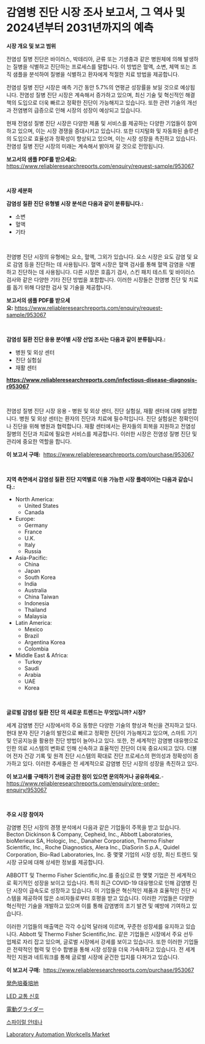 <p><h1>감염병 진단 시장 조사 보고서, 그 역사 및 2024년부터 2031년까지의 예측</h1></p><p><strong>시장 개요 및 보고 범위</strong></p>
<p><p>전염성 질병 진단은 바이러스, 박테리아, 균류 또는 기생충과 같은 병원체에 의해 발생하는 질병을 식별하고 진단하는 프로세스를 말합니다. 이 방법은 혈액, 소변, 체액 또는 조직 샘플을 분석하여 질병을 식별하고 환자에게 적절한 치료 방법을 제공합니다.</p><p>전염성 질병 진단 시장은 예측 기간 동안 5.7%의 연평균 성장률을 보일 것으로 예상됩니다. 전염성 질병 진단 시장은 계속해서 증가하고 있으며, 최신 기술 및 혁신적인 해결책의 도입으로 더욱 빠르고 정확한 진단이 가능해지고 있습니다. 또한 관련 기술의 개선과 전염병의 급증으로 인해 시장의 성장이 예상되고 있습니다.</p><p>현재 전염성 질병 진단 시장은 다양한 제품 및 서비스를 제공하는 다양한 기업들이 참여하고 있으며, 이는 시장 경쟁을 증대시키고 있습니다. 또한 디지털화 및 자동화된 솔루션의 도입으로 효율성과 정확성이 향상되고 있으며, 이는 시장 성장을 촉진하고 있습니다. 전염성 질병 진단 시장의 미래는 계속해서 밝아져 갈 것으로 전망됩니다.</p></p>
<p><strong>보고서의 샘플 PDF를 받으세요:</strong> <a href="https://www.reliableresearchreports.com/enquiry/request-sample/953067">https://www.reliableresearchreports.com/enquiry/request-sample/953067</a></p>
<p>&nbsp;</p>
<p><strong>시장 세분화</strong></p>
<p><strong>감염성 질환 진단 유형별 시장 분석은 다음과 같이 분류됩니다.:</strong></p>
<p><ul><li>소변</li><li>혈액</li><li>기타</li></ul></p>
<p>&nbsp;</p>
<p><p>전염병 진단 시장의 유형에는 요소, 혈액, 그외가 있습니다. 요소 시장은 요도 감염 및 요로 감염 등을 진단하는 데 사용됩니다. 혈액 시장은 혈액 검사를 통해 혈액 감염을 식별하고 진단하는 데 사용됩니다. 다른 시장은 호흡기 검사, 스킨 패치 테스트 및 바이러스 검사와 같은 다양한 기타 진단 방법을 포함합니다. 이러한 시장들은 전염병 진단 및 치료를 돕기 위해 다양한 검사 및 기술을 제공합니다.</p></p>
<p><strong>보고서의 샘플 PDF를 받으세요:</strong>&nbsp;<a href="https://www.reliableresearchreports.com/enquiry/request-sample/953067">https://www.reliableresearchreports.com/enquiry/request-sample/953067</a></p>
<p>&nbsp;</p>
<p><strong> 감염성 질환 진단 응용 분야별 시장 산업 조사는 다음과 같이 분류됩니다.:</strong></p>
<p><ul><li>병원 및 외상 센터</li><li>진단 실험실</li><li>재활 센터</li></ul></p>
<p><strong><a href="https://www.reliableresearchreports.com/infectious-disease-diagnosis-r953067">https://www.reliableresearchreports.com/infectious-disease-diagnosis-r953067</a></strong></p>
<p>&nbsp;</p>
<p><p>전염성 질병 진단 시장 응용 - 병원 및 외상 센터, 진단 실험실, 재활 센터에 대해 설명합니다. 병원 및 외상 센터는 환자의 진단과 치료에 필수적입니다. 진단 실험실은 정확인이나 진단을 위해 병원과 협력합니다. 재활 센터에서는 환자들의 회복을 지원하고 전염성 질병의 진단과 치료에 필요한 서비스를 제공합니다. 이러한 시장은 전염성 질병 진단 및 관리에 중요한 역할을 합니다.</p></p>
<p><strong>이 보고서 구매:</strong>&nbsp; <a href="https://www.reliableresearchreports.com/purchase/953067">https://www.reliableresearchreports.com/purchase/953067</a></p>
<p>&nbsp;</p>
<p><strong>지역 측면에서 감염성 질환 진단 지역별로 이용 가능한 시장 플레이어는 다음과 같습니다.:</strong></p>
<p><ul>
    <li>
        North America:
        <ul>
            <li>United States</li>
            <li>Canada</li>
        </ul>
    </li>
    <li>
        Europe:
        <ul>
            <li>Germany</li>
            <li>France</li>
            <li>U.K.</li>
            <li>Italy</li>
            <li>Russia</li>
        </ul>
    </li>
    <li>
        Asia-Pacific:
        <ul>
            <li>China</li>
            <li>Japan</li>
            <li>South Korea</li>
            <li>India</li>
            <li>Australia</li>
            <li>China Taiwan</li>
            <li>Indonesia</li>
            <li>Thailand</li>
            <li>Malaysia</li>
        </ul>
    </li>
    <li>
        Latin America:
        <ul>
            <li>Mexico</li>
            <li>Brazil</li>
            <li>Argentina Korea</li>
            <li>Colombia</li>
        </ul>
    </li>
    <li>
        Middle East & Africa:
        <ul>
            <li>Turkey</li>
            <li>Saudi</li>
            <li>Arabia</li>
            <li>UAE</li>
            <li>Korea</li>
        </ul>
    </li>
    </ul></p>
<p>&nbsp;</p>
<p><strong>글로벌 감염성 질환 진단 의 새로운 트렌드는 무엇입니까? 시장?</strong></p>
<p><p>세계 감염병 진단 시장에서의 주요 동향은 다양한 기술의 향상과 혁신을 견지하고 있다. 현대 분자 진단 기술의 발전으로 빠르고 정확한 진단이 가능해지고 있으며, 스마트 기기 및 인공지능을 활용한 진단 방법이 늘어나고 있다. 또한, 전 세계적인 감염병 대유행으로 인한 의료 시스템의 변화로 인해 신속하고 효율적인 진단이 더욱 중요시되고 있다. 더불어 전자 건강 기록 및 원격 진단 시스템의 확대로 진단 프로세스의 편의성과 정확성이 증가하고 있다. 이러한 추세들은 전 세계적으로 감염병 진단 시장의 성장을 촉진하고 있다.</p></p>
<p><strong>이 보고서를 구매하기 전에 궁금한 점이 있으면 문의하거나 공유하세요.</strong>- <a href="https://www.reliableresearchreports.com/enquiry/pre-order-enquiry/953067">https://www.reliableresearchreports.com/enquiry/pre-order-enquiry/953067</a></p>
<p>&nbsp;</p>
<p><strong>주요 시장 참여자</strong></p>
<p><p>감염병 진단 시장의 경쟁 분석에서 다음과 같은 기업들이 주목을 받고 있습니다. Becton Dickinson & Company, Cepheid, Inc., Abbott Laboratories, bioMerieux SA, Hologic, Inc., Danaher Corporation, Thermo Fisher Scientific, Inc., Roche Diagnostics, Alera Inc., DiaSorin S.p.A., Quidel Corporation, Bio-Rad Laboratories, Inc. 중 몇몇 기업의 시장 성장, 최신 트렌드 및 시장 규모에 대해 상세한 정보를 제공합니다.</p><p>ABBOTT 및 Thermo Fisher Scientific,Inc.를 중심으로 한 몇몇 기업은 전 세계적으로 획기적인 성장을 보이고 있습니다. 특히 최근 COVID-19 대유행으로 인해 감염병 진단 시장이 급속도로 성장하고 있습니다. 이 기업들은 혁신적인 제품과 효율적인 진단 시스템을 제공하여 많은 소비자들로부터 호평을 받고 있습니다. 이러한 기업들은 다양한 혁신적인 기술을 개발하고 있으며 이를 통해 감염병의 조기 발견 및 예방에 기여하고 있습니다.</p><p>이러한 기업들의 매출액은 각각 수십억 달러에 이르며, 꾸준한 성장세를 유지하고 있습니다. Abbott 및 Thermo Fisher Scientific,Inc. 같은 기업들은 시장에서 주요 선두 업체로 자리 잡고 있으며, 글로벌 시장에서 강세를 보이고 있습니다. 또한 이러한 기업들은 전략적인 협력 및 인수 합병을 통해 시장 성장을 더욱 가속화하고 있습니다. 전 세계적인 지원과 네트워크를 통해 글로벌 시장에 굳건한 입지를 다져가고 있습니다.</p></p>
<p><strong>이 보고서 구매:</strong>&nbsp;&nbsp;<a href="https://www.reliableresearchreports.com/purchase/953067">https://www.reliableresearchreports.com/purchase/953067</a></p>
<p><p><a href="https://github.com/jkjreqjscoxx7/Market-Research-Report-List-1/blob/main/944522130006.md">発色培養培地</a></p><p><a href="https://github.com/JackieFauhey9089475/Market-Research-Report-List-1/blob/main/934048527748.md">LED 교통 신호</a></p><p><a href="https://medium.com/@carlieshields/%E9%9B%BB%E5%8B%95%E3%82%B0%E3%83%A9%E3%82%A4%E3%83%80%E3%83%BC%E5%B8%82%E5%A0%B4-%E5%B8%82%E5%A0%B4%E3%82%B7%E3%82%A7%E3%82%A2-%E5%B8%82%E5%A0%B4%E3%83%88%E3%83%AC%E3%83%B3%E3%83%89-%E3%81%9D%E3%81%97%E3%81%A6%E5%B0%86%E6%9D%A5%E3%81%AE%E6%88%90%E9%95%B7%E3%82%92%E6%8E%A2%E3%82%8B-0fdfdc6a54b1">電動グライダー</a></p><p><a href="https://medium.com/@dylanobrien626/%EB%82%98%EC%84%A0-%EC%95%88%ED%85%8C%EB%82%98-%EC%8B%9C%EC%9E%A5%EC%9D%80-2031%EB%85%84%EA%B9%8C%EC%A7%80%EC%9D%98-%EC%8B%9C%EC%9E%A5-%EC%A0%90%EC%9C%A0%EC%9C%A8-%EA%B7%9C%EB%AA%A8-%EB%B0%8F-%EC%98%88%EC%83%81-%EC%98%88%EC%B8%A1%EC%97%90-%EC%B4%88%EC%A0%90%EC%9D%84-%EB%A7%9E%EC%B6%9C-%EA%B2%83%EC%9E%85%EB%8B%88%EB%8B%A4-6fab39888fb5">스파이럴 안테나</a></p><p><a href="https://www.linkedin.com/pulse/laboratory-automation-workcells-market-furnishes-information-share-7mnie?trackingId=eXr4CwxyBRKz3M15zzzOkQ%3D%3D">Laboratory Automation Workcells Market</a></p></p>